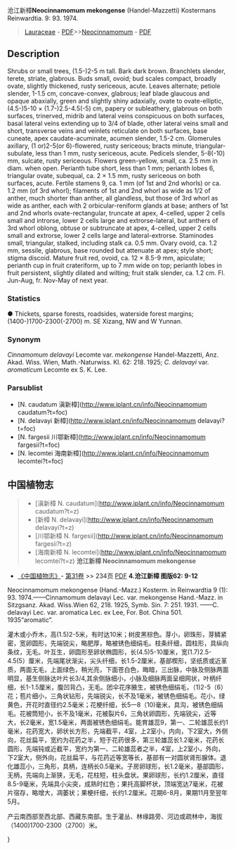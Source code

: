 沧江新樟**Neocinnamomum mekongense** (Handel-Mazzetti) Kostermans Reinwardtia. 9: 93. 1974.

> [Lauraceae](http://www.iplant.cn/info/Lauraceae?t=foc) - [PDF](http://www.iplant.cn/foc/pdf/Lauraceae.pdf)>>[Neocinnamomum](http://www.iplant.cn/info/Neocinnamomum?t=foc) - [PDF](http://www.iplant.cn/foc/pdf/Neocinnamomum.pdf)

## Description

Shrubs or small trees, (1.5-)2-5 m tall. Bark dark brown. Branchlets slender, terete, striate, glabrous. Buds small, ovoid; bud scales compact, broadly ovate, slightly thickened, rusty sericeous, acute. Leaves alternate; petiole slender, 1-1.5 cm, concave-convex, glabrous; leaf blade glaucous and opaque abaxially, green and slightly shiny adaxially, ovate to ovate-elliptic, (4.5-)5-10 × (1.7-)2.5-4.5(-5) cm, papery or subleathery, glabrous on both surfaces, trinerved, midrib and lateral veins conspicuous on both surfaces, basal lateral veins extending up to 3/4 of blade, other lateral veins small and short, transverse veins and veinlets reticulate on both surfaces, base cuneate, apex caudate-acuminate, acumen slender, 1.5-2 cm. Glomerules axillary, (1 or)2-5(or 6)-flowered, rusty sericeous; bracts minute, triangular-subulate, less than 1 mm, rusty sericeous, acute. Pedicels slender, 5-8(-10) mm, sulcate, rusty sericeous. Flowers green-yellow, small, ca. 2.5 mm in diam. when open. Perianth tube short, less than 1 mm; perianth lobes 6, triangular ovate, subequal, ca. 2 × 1.5 mm, rusty sericeous on both surfaces, acute. Fertile stamens 9, ca. 1 mm (of 1st and 2nd whorls) or ca. 1.2 mm (of 3rd whorl); filaments of 1st and 2nd whorl as wide as 1/2 of anther, much shorter than anther, all glandless, but those of 3rd whorl as wide as anther, each with 2 orbicular-reniform glands at base; anthers of 1st and 2nd whorls ovate-rectangular, truncate at apex, 4-celled, upper 2 cells small and introrse, lower 2 cells large and extrorse-lateral, but anthers of 3rd whorl oblong, obtuse or subtruncate at apex, 4-celled, upper 2 cells small and extrorse, lower 2 cells large and lateral-extrorse. Staminodes small, triangular, stalked, including stalk ca. 0.5 mm. Ovary ovoid, ca. 1.2 mm, sessile, glabrous, base rounded but attenuate at apex; style short; stigma discoid. Mature fruit red, ovoid, ca. 12 × 8.5-9 mm, apiculate; perianth cup in fruit crateriform, up to 7 mm wide on top; perianth lobes in fruit persistent, slightly dilated and wilting; fruit stalk slender, ca. 1.2 cm. Fl. Jun-Aug, fr. Nov-May of next year.

### Statistics
● Thickets, sparse forests, roadsides, waterside forest margins; (1400-)1700-2300(-2700) m. SE Xizang, NW and W Yunnan.

### Synonym
*Cinnamomum delavayi* Lecomte var. *mekongense* Handel-Mazzetti, Anz. Akad. Wiss. Wien, Math.-Naturwiss. Kl. 62: 218. 1925; *C. delavayi* var. *aromaticum* Lecomte ex S. K. Lee.

### Parsublist

* [N.  caudatum  滇新樟](http://www.iplant.cn/info/Neocinnamomum caudatum?t=foc)
* [N.  delavayi  新樟](http://www.iplant.cn/info/Neocinnamomum delavayi?t=foc)
* [N.  fargesii  川鄂新樟](http://www.iplant.cn/info/Neocinnamomum fargesii?t=foc)
* [N.  lecomtei  海南新樟](http://www.iplant.cn/info/Neocinnamomum lecomtei?t=foc)
## 中国植物志

> * [滇新樟  N.  caudatum](http://www.iplant.cn/info/Neocinnamomum caudatum?t=z)
> * [新樟  N.  delavayi](http://www.iplant.cn/info/Neocinnamomum delavayi?t=z)
> * [川鄂新樟  N.  fargesii](http://www.iplant.cn/info/Neocinnamomum fargesii?t=z)
> * [海南新樟  N.  lecomtei](http://www.iplant.cn/info/Neocinnamomum lecomtei?t=z)
**沧江新樟 Neocinnamomum mekongense**

* [《中国植物志》](http://www.iplant.cn/frps)- [第31卷](http://www.iplant.cn/frps/vol/31) >> 234页 [PDF](http://www.iplant.cn/frps/pdf/31/234.PDF)
**4.沧江新樟 图版62: 9-12**

Neocinnamomum mekongense (Hand.-Mazz.) Kosterm. in Reinwardtia 9 (1): 93. 1974.——Cinnamomum delavayi Lec. var. mekongense Hand.-Mazz. in Sitzgsanz. Akad. Wiss.Wien 62, 218. 1925, Symb. Sin. 7: 251. 1931. ——C. delavayi Lec. var. aromatica Lec. ex Lee, For. Bot. China 501. 1935“aromatic”.

灌木或小乔木，高(1.5)2-5米，有时达10米；树皮黑棕色。芽小，卵珠形，芽鳞紧密，宽卵圆形，先端锐尖，略肥厚，略被锈色细绢毛。枝条纤细，圆柱形，具纵向条纹，无毛。叶互生，卵圆形至卵状椭圆形，长(4.5)5-10厘米，宽(1.7)2.5-4.5(5）厘米，先端尾状渐尖，尖头纤细，长1.5-2厘米，基部楔形，坚纸质或近革质，两面无毛，上面绿色，稍光亮，下面苍白色，晦暗，三出脉，中脉及侧脉两面明显，基生侧脉达叶片长3/4,其余侧脉细小，小脉及细脉两面呈细网状，叶柄纤细，长1-1.5厘米，腹凹背凸，无毛。团伞花序腋生，被锈色细绢毛，（1)2-5（6）花；苞片细小，三角状钻形，先端锐尖，长不及1毫米，被锈色细绢毛。花小，绿黄色，开花时直径约2.5毫米；花梗纤细，长5一8（10)毫米，具沟，被锈色细绢毛。花被筒短小，长不及1毫米，花被裂片6，三角状卵圆形，先端锐尖，近等大，长2毫米，宽1.5毫米，两面被锈色细绢毛。能育雄蕊9，第一、二轮雄蕊长约1毫米，花药宽大，卵状长方形，先端截平，4室，上2室小，内向，下2室大，外侧向，花丝扁平，宽约为花药之半，短于花药很多，第三轮雄蕊长1.2毫米，花药长圆形，先端钝或近截平，宽约为第一、二轮雄蕊者之半，4室，上2室小，外向，下2室大，侧外向，花丝扁平，与花药近等宽等长，基部有一对圆状肾形腺体。退化雄蕊小，三角形，具柄，连柄长0.5毫米。子房卵球形，长1.2毫米，基部圆形，无柄，先端向上渐狭，无毛，花柱短，柱头盘状。果卵球形，长约1.2厘米，直径8.5-9毫米，先端具小尖突，成熟时红色；果托高脚杯状，顶端宽达7毫米，花被片宿存，略增大，凋萎状；果梗纤细，长约1.2厘米。花期6-8月，果期11月至翌年5月。

产云南西部至西北部、西藏东南部。生于灌丛、林缘路旁、河边或疏林中，海拔（1400)1700-2300（2700）米。

}